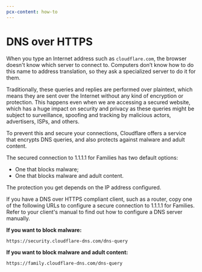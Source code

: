 ```yaml
---
pcx-content: how-to
---
```


# DNS over HTTPS

When you type an Internet address such as `cloudflare.com`, the browser doesn't know which server to connect to. Computers don’t know how to do this name to address translation, so they ask a specialized server to do it for them.

Traditionally, these queries and replies are performed over plaintext, which means they are sent over the Internet without any kind of encryption or protection. This happens even when we are accessing a secured website, which has a huge impact on security and privacy as these queries might be subject to surveillance, spoofing and tracking by malicious actors, advertisers, ISPs, and others.

To prevent this and secure your connections, Cloudflare offers a service that encrypts DNS queries, and also protects against malware and adult content.

The secured connection to 1.1.1.1 for Families has two default options:
* One that blocks malware;
* One that blocks malware and adult content. 

The protection you get depends on the IP address configured.

If you have a DNS over HTTPS compliant client, such as a router, copy one of the following URLs to configure a secure connection to 1.1.1.1 for Families. Refer to your client's manual to find out how to configure a DNS server manually.

**If you want to block malware:**

```txt
https://security.cloudflare-dns.com/dns-query
```


**If you want to block malware and adult content:**

```txt
https://family.cloudflare-dns.com/dns-query
```